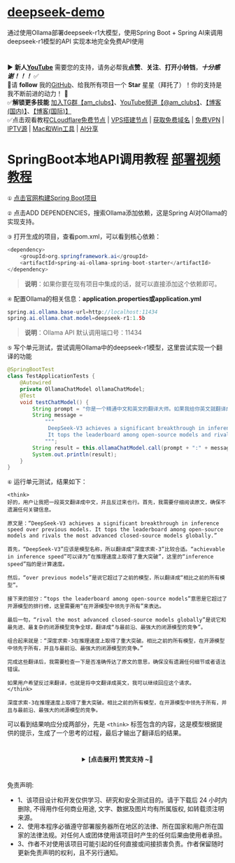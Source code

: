 # [deepseek-demo](https://github.com/amclubs/deepseek-demo)
通过使用Ollama部署deepseek-r1大模型，使用Spring Boot + Spring AI来调用deepseek-r1模型的API 实现本地完全免费API使用

#
▶️ **新人[YouTube](https://youtube.com/@am_clubs?sub_confirmation=1)** 需要您的支持，请务必帮我**点赞**、**关注**、**打开小铃铛**，***十分感谢！！！*** ✅
</br>🎁请 **follow** 我的[GitHub](https://github.com/amclubs)、给我所有项目一个 **Star** 星星（拜托了）！你的支持是我不断前进的动力！ 💖
</br>✅**解锁更多技能** [加入TG群【am_clubs】](https://t.me/am_clubs)、[YouTube频道【@am_clubs】](https://youtube.com/@am_clubs?sub_confirmation=1)、[【博客(国内)】](https://amclubss.com)、[【博客(国际)】](https://amclubs.blogspot.com) 
</br>✅点击观看教程[CLoudflare免费节点](https://www.youtube.com/playlist?list=PLGVQi7TjHKXbrY0Pk8gm3T7m8MZ-InquF) | [VPS搭建节点](https://www.youtube.com/playlist?list=PLGVQi7TjHKXaVlrHP9Du61CaEThYCQaiY) | [获取免费域名](https://www.youtube.com/playlist?list=PLGVQi7TjHKXZGODTvB8DEervrmHANQ1AR) | [免费VPN](https://www.youtube.com/playlist?list=PLGVQi7TjHKXY7V2JF-ShRSVwGANlZULdk) | [IPTV源](https://www.youtube.com/playlist?list=PLGVQi7TjHKXbkozDYVsDRJhbnNaEOC76w) | [Mac和Win工具](https://www.youtube.com/playlist?list=PLGVQi7TjHKXYBWu65yP8E08HxAu9LbCWm) | [AI分享](https://www.youtube.com/playlist?list=PLGVQi7TjHKXaodkM-mS-2Nwggwc5wRjqY)

# SpringBoot本地API调用教程 [部署视频教程](https://www.youtube.com/watch?v=McEejsVveTs&t=452s)

`①` [点击官网构建Spring Boot项目](https://start.spring.io)

`②` 点击ADD DEPENDENCIES，搜索Ollama添加依赖，这是Spring AI对Ollama的实现支持。

`③` 打开生成的项目，查看pom.xml，可以看到核心依赖：
```java
<dependency>
	<groupId>org.springframework.ai</groupId>
	<artifactId>spring-ai-ollama-spring-boot-starter</artifactId>
</dependency>
```
> **说明**：如果你要在现有项目中集成的话，就可以直接添加这个依赖即可。

`④` 配置Ollama的相关信息：**application.properties或application.yml**
```java
spring.ai.ollama.base-url=http://localhost:11434
spring.ai.ollama.chat.model=deepseek-r1:1.5b
```
> **说明**：Ollama API 默认调用端口号：11434

`⑤` 写个单元测试，尝试调用Ollama中的deepseek-r1模型，这里尝试实现一个翻译的功能
```java
@SpringBootTest
class TestApplicationTests {
	@Autowired
	private OllamaChatModel ollamaChatModel;
	@Test
	void testChatModel() {
		String prompt = "你是一个精通中文和英文的翻译大师。如果我给你英文就翻译成中文，给你中文就翻译成英文。";
		String message =
			"""	
			 DeepSeek-V3 achieves a significant breakthrough in inference speed over previous models.
			 It tops the leaderboard among open-source models and rivals the most advanced closed-source models globally.	
			""";
		String result = this.ollamaChatModel.call(prompt + ":" + message);
		System.out.println(result);
	}
}
```
`⑥` 运行单元测试，结果如下：
```
<think>
好的，用户让我把一段英文翻译成中文，并且反过来也行。首先，我需要仔细阅读原文，确保不遗漏任何关键信息。

原文是：“DeepSeek-V3 achieves a significant breakthrough in inference speed over previous models. It tops the leaderboard among open-source models and rivals the most advanced closed-source models globally.”

首先，“DeepSeek-V3”应该是模型名称，所以翻译成“深度求索-3”比较合适。“achievable in inference speed”可以译为“在推理速度上取得了重大突破”，这里的“inference speed”指的是计算速度。

然后，“over previous models”是说它超过了之前的模型，所以翻译成“相比之前的所有模型”。

接下来的部分：“tops the leaderboard among open-source models”意思是它超过了开源模型的排行榜，这里需要用“在开源模型中领先于所有”来表达。

最后一句，“rival the most advanced closed-source models globally”是说它和最先进、最复杂的闭源模型竞争全球，翻译成“与最前沿、最强大的闭源模型的竞争”。

组合起来就是：“深度求索-3在推理速度上取得了重大突破。相比之前的所有模型，在开源模型中领先于所有，并且与最前沿、最强大的闭源模型的竞争。”

完成这些翻译后，我需要检查一下是否准确传达了原文的意思，确保没有遗漏任何细节或者语法错误。

如果用户希望反过来翻译，也就是将中文翻译成英文，我可以继续回应这个请求。
</think>

深度求索-3在推理速度上取得了重大突破。相比之前的所有模型，在开源模型中领先于所有，并且与最前沿、最强大的闭源模型的竞争。
```
可以看到结果响应分成两部分，先是 `<think>` 标签包含的内容，这是模型根据提供的提示，生成了一个思考的过程，最后才输出了翻译后的结果。

 # 
<center>
<details><summary><strong> [点击展开] 赞赏支持 ~🧧</strong></summary>
*我非常感谢您的赞赏和支持，它们将极大地激励我继续创新，持续产生有价值的工作。*

- **USDT-TRC20:** `TWTxUyay6QJN3K4fs4kvJTT8Zfa2mWTwDD`
- **TRX-TRC20:** `TWTxUyay6QJN3K4fs4kvJTT8Zfa2mWTwDD`

<div align="center"> 
  <img src="https://github.com/user-attachments/assets/e6cdc42a-6374-4722-b833-601738f72196" width="200"></br> 
  TRC10/TRC20扫码支付 
</div> 
</details>
</center>

 #
 免责声明:
 - 1、该项目设计和开发仅供学习、研究和安全测试目的。请于下载后 24 小时内删除, 不得用作任何商业用途, 文字、数据及图片均有所属版权, 如转载须注明来源。
 - 2、使用本程序必循遵守部署服务器所在地区的法律、所在国家和用户所在国家的法律法规。对任何人或团体使用该项目时产生的任何后果由使用者承担。
 - 3、作者不对使用该项目可能引起的任何直接或间接损害负责。作者保留随时更新免责声明的权利，且不另行通知。
